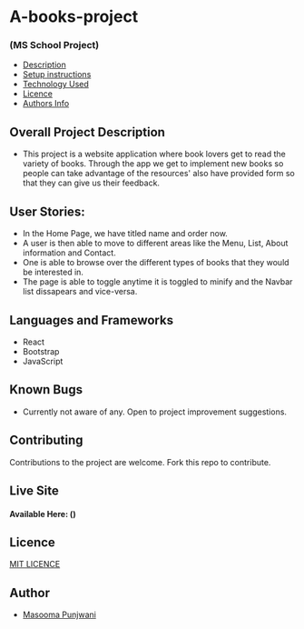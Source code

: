# A-books-project

### (MS School Project)

+ [Description](#overall-project-description)
+ [Setup instructions](#setup-instructions)
+ [Technology Used](#languages-and-frameworks)
+ [Licence](#Licence)
+ [Authors Info](#Author)
## Overall Project Description

- This project is a website application where book lovers get to read the variety of books. Through the app we get to implement new books so people can take advantage of the resources' also have provided form so that they can give us their feedback.

## User Stories:

- In the Home Page, we have titled name and order now.
- A user is then able to move to different areas like the Menu, List, About information and Contact.
- One is able to browse over the different types of books that they would be interested in.
- The page is able to toggle anytime it is toggled to minify and the Navbar list dissapears and vice-versa.

## Languages and Frameworks

- React 
- Bootstrap
- JavaScript

## Known Bugs

- Currently not aware of any. Open to project improvement suggestions.

## Contributing

Contributions to the project are welcome. Fork this repo to contribute.

## Live Site

#### Available Here: ()

## Licence
[MIT LICENCE](LICENSE)
## Author

- [Masooma Punjwani](https://github.com/masoomapunjwani)
